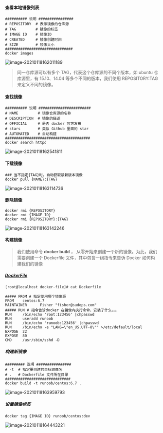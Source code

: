 #### 查看本地镜像列表

```shell
########## 说明 ################
# REPOSITORY  # 表示镜像的仓库源
# TAG         # 镜像的标签
# IMAGE ID    # 镜像ID
# CREATED     # 镜像创建时间
# SIZE        # 镜像大小
###############################
docker images
```

![image-20210118162011189](https://typroa12138.oss-cn-hangzhou.aliyuncs.com/image/2021/01/2021011816201111.png)

>   同一仓库源可以有多个 TAG，代表这个仓库源的不同个版本，如 ubuntu 仓库源里，有 15.10、14.04 等多个不同的版本，我们使用 REPOSITORY:TAG 来定义不同的镜像。



#### 查找镜像

```shell
########## 说明 ########################
# NAME         # 镜像仓库源的名称
# DESCRIPTION  # 镜像的描述
# OFFICIAL     # 是否 docker 官方发布
# stars        # 类似 Github 里面的 star
# AUTOMATED    # 自动构建
#######################################
docker search httpd
```

![image-20210118162541811](https://typroa12138.oss-cn-hangzhou.aliyuncs.com/image/2021/01/2021011816254141.png)



#### 下载镜像

```SHELL
### 当不指定{TAG}时，自动获取最新版本镜像
docker pull {NAME}:{TAG}
```

![image-20210118163114736](https://typroa12138.oss-cn-hangzhou.aliyuncs.com/image/2021/01/2021011816311414.png)



#### 删除镜像

```SHELL
docker rmi {REPOSITORY}
docker rmi {IMAGE ID}
docker rmi {REPOSITORY}:{TAG}
```

![image-20210118163142246](https://typroa12138.oss-cn-hangzhou.aliyuncs.com/image/2021/01/2021011816314242.png)



#### 构建镜像

>   我们使用命令 **docker build** ， 从零开始来创建一个新的镜像。为此，我们需要创建一个 Dockerfile 文件，其中包含一组指令来告诉 Docker 如何构建我们的镜像

##### [DockerFile](./docker镜像Dockerfile.md)

```SHELL
[root@localhost docker-file]# cat Dockerfile

##### FROM # 指定使用哪个镜像源
FROM    centos:6.7
MAINTAINER      Fisher "fisher@sudops.com"
##### RUN # 指令告诉docker 在镜像内执行命令，安装了什么。。。
RUN     /bin/echo 'root:123456' |chpasswd
RUN     useradd runoob
RUN     /bin/echo 'runoob:123456' |chpasswd
RUN     /bin/echo -e "LANG=\"en_US.UTF-8\"" >/etc/default/local
EXPOSE  22
EXPOSE  80
CMD     /usr/sbin/sshd -D
```

##### 构建新镜像

```SHELL
######### 说明 ################
# -t  # 指定要创建的目标镜像名
# .   # Dockerfile 文件所在目录
##############################
docker build -t runoob/centos:6.7 .
```

![image-20210118163959793](https://typroa12138.oss-cn-hangzhou.aliyuncs.com/image/2021/01/2021011816395959.png)

##### 设置镜像标签

```SHELL
docker tag {IMAGE ID} runoob/centos:dev
```

![image-20210118164443221](https://typroa12138.oss-cn-hangzhou.aliyuncs.com/image/2021/01/2021011816444343.png)